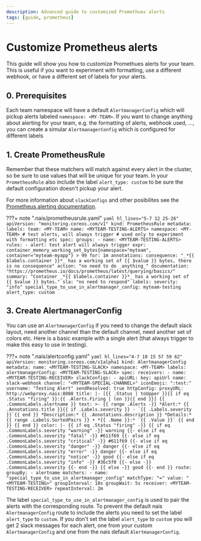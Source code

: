 ```yaml
---
description: Advanced guide to customized Promethues alerts
tags: [guide, prometheus]
---
```

# Customize Prometheus alerts

This guide will show you how to customize Promethues alerts for your team. This is useful if you want to experiment with formatting, use a different webhook, or have a different set of labels for your alerts.

## 0. Prerequisites

Each team namespace will have a default `AlertmanagerConfig` which will pickup alerts labeled `namespace: <MY-TEAM>`. If you want to change anything about alerting for your team, e.g. the formatting of alerts, webhook used, ..., you can create a simular `AlertmanagerConfig` which is configured for different labels

## 1. Create PrometheusRule

Remember that these matchers will match against every alert in the cluster, so be sure to use values that will be unique for your team.
In your `PrometheusRule` also include the label `alert_type: custom` to be sure the default configuration doesn't pickup your alert.

For more information about `slackConfigs` and other posibilites see the [Prometheus alerting documentation](https://prometheus.io/docs/alerting/latest/configuration/#slack_config).

???+ note ".nais/prometheusrule.yaml"
    ```yaml hl_lines="5-7 12 25-26"
    apiVersion: "monitoring.coreos.com/v1"
    kind: PrometheusRule
    metadata:
      labels:
        team: <MY-TEAM>
      name: <MYTEAM-TESTING-ALERTS>
      namespace: <MY-TEAM>
      # test alerts, will always trigger
      # used only to experiment with formatting etc
    spec:
      groups:
        - name: <MYTEAM-TESTING-ALERTS>
          rules:
            - alert: test alert will always trigger
              expr: container_memory_working_set_bytes{namespace="myteam", container="myteam-myapp"} > 99
              for: 1m
              annotations:
                consequence: "_*{{ $labels.container }}*_ has a working set of {{ $value }} bytes, there is no consequence"
                action: "no need to do _anything_"
                documentation: "https://prometheus.io/docs/prometheus/latest/querying/basics/"
                summary: "Container _*{{ $labels.container }}*_ has a working set of {{ $value }} bytes."
                sla: "no need to respond"
              labels:
                severity: "info"
                special_type_to_use_in_alertmanager_config: myteam-testing
                alert_type: custom
    ```

## 3. Create AlertmanagerConfig

You can use an `AlertmanagerConfig` if you need to change the default slack layout,
need another channel than the default channel, need another set of colors etc.
Here is a basic example with a single alert (that always trigger to make this easy to use in testing).

???+ note ".nais/alertconfig.yaml"
    ```yaml hl_lines="4-7 10 15 57 59 62"
    apiVersion: monitoring.coreos.com/v1alpha1
    kind: AlertmanagerConfig
    metadata:
      name: <MYTEAM-TESTING-SLACK>
      namespace: <MY-TEAM>
      labels:
        alertmanagerConfig: <MYTEAM-TESTING-SLACK>
    spec:
      receivers:
        - name: <MYTEAM-TESTING-RECEIVER>
          slackConfigs:
            - apiURL:
                key: apiUrl
                name: slack-webhook
              channel: "<MYTEAM-SPECIAL-CHANNEL>"
              iconEmoji: ":test:"
              username: "Testing Alert"
              sendResolved: true
              httpConfig:
                proxyURL: http://webproxy.nais:8088
              title: |-
                [{{ .Status | toUpper }}{{ if eq .Status "firing" }}:{{ .Alerts.Firing | len }}{{ end }}] {{ .CommonLabels.alertname }}
              text: >-
                {{ range .Alerts -}}
                *Alert:* {{ .Annotations.title }}{{ if .Labels.severity }} - `{{ .Labels.severity }}`{{ end }}
                *Description:* {{ .Annotations.description }}
                *Details:*
                {{ range .Labels.SortedPairs }} • *{{ .Name }}:* `{{ .Value }}`
                {{ end }}
                {{ end }}
              color: |-
                {{ if eq .Status "firing" -}}
                  {{ if eq .CommonLabels.severity "warning" -}}
                    warning
                  {{- else if eq .CommonLabels.severity "fatal" -}}
                    #611f69
                  {{- else if eq .CommonLabels.severity "critical" -}}
                    #611f69
                  {{- else if eq .CommonLabels.severity "danger" -}}
                    danger
                  {{- else if eq .CommonLabels.severity "error" -}}
                    danger
                  {{- else if eq .CommonLabels.severity "notice" -}}
                    good
                  {{- else if eq .CommonLabels.severity "info" -}}
                    #36c5f0
                  {{- else -}}
                    .CommonLabels.severity
                  {{- end -}}
                {{ else -}}
                good
                {{- end }}
      route:
        groupBy:
          - alertname
        matchers:
          - name: "special_type_to_use_in_alertmanager_config"
            matchType: "="
            value: "<MYTEAM-TESTING>"
        groupInterval: 10s
        groupWait: 5s
        receiver: <MYTEAM-TESTING-RECEIVER>
        repeatInterval: 2m
    ```

The label `special_type_to_use_in_alertmanager_config` is used to pair the alerts with the corresponding route.
To prevent the default nais `AlertmanagerConfig` route to include the alerts you need to
set the label `alert_type` to `custom`. If you don't set the label `alert_type` to `custom` you will get 2
slack messages for each alert, one from your custom `AlertmanagerConfig` and one from the nais default `AlertmanagerConfig`.
